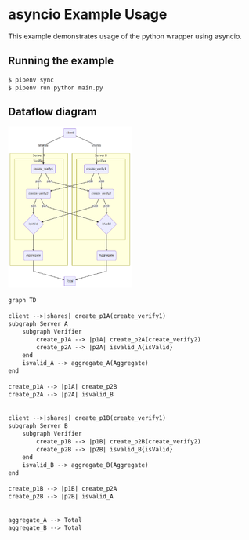 # asyncio Example Usage

This example demonstrates usage of the python wrapper using asyncio. 

## Running the example

```
$ pipenv sync
$ pipenv run python main.py
```

## Dataflow diagram

<img src="res/mermaid-diagram-dataflow.png" width="50%">


```
graph TD

client -->|shares| create_p1A(create_verify1)
subgraph Server A
    subgraph Verifier
        create_p1A --> |p1A| create_p2A(create_verify2)
        create_p2A --> |p2A| isvalid_A{isValid}
    end
    isvalid_A --> aggregate_A(Aggregate)
end 

create_p1A --> |p1A| create_p2B
create_p2A --> |p2A| isvalid_B


client -->|shares| create_p1B(create_verify1)
subgraph Server B
    subgraph Verifier
        create_p1B --> |p1B| create_p2B(create_verify2)
        create_p2B --> |p2B| isvalid_B{isValid}
    end
    isvalid_B --> aggregate_B(Aggregate)
end 

create_p1B --> |p1B| create_p2A
create_p2B --> |p2B| isvalid_A


aggregate_A --> Total
aggregate_B --> Total
```